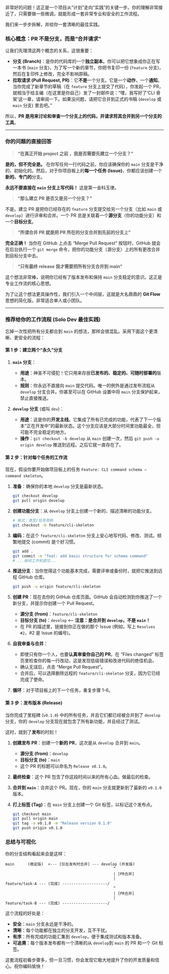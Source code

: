 非常好的问题！这正是一个项目从“计划”走向“实践”的关键一步。你的理解非常接近了，只需要做一些微调，就能形成一套非常专业和安全的工作流程。

我们来一步步拆解，并给你一套清晰的最佳实践。

### 核心概念：PR 不是分支，而是“合并请求”

让我们先理清这两个概念的关系，这很重要：

*   **分支 (Branch)**：是你的代码库的一个**独立副本**。你可以把它想象成你正在写一本书 (`main` 分支)，为了写一个新的章节，你把书复印一份 (`feature` 分支)，然后在复印件上修改，完全不影响原稿。
*   **拉取请求 (Pull Request, PR)**：它**不是**一个分支。它是一个**动作**，一个**通知**。当你完成了新章节的草稿（在 `feature` 分支上提交了代码），你发起一个 PR，就相当于给主编（在这里是你自己）发了一封邮件说：“嘿，我写好了‘CLI 骨架’这一章，请审阅一下。如果没问题，请把它合并到正式的书稿 (`develop` 或 `main` 分支) 里去吧。”

所以，**PR 是用来讨论和审查一个分支上的代码，并请求将其合并到另一个分支的工具**。

---

### 你的问题的直接回答

> **“在真正开始 project 之前 ，我是否需要先建立一个分支？”**

**是的，但不完全是。** 在你写任何一行代码之前，你应该确保你的 `main` 分支是干净的、初始化的。然后，对于你项目板上的**每一个任务 (Issue)**，你都应该创建一个**新的、专门的**分支。

**永远不要直接在 `main` 分支上写代码！** 这是第一金科玉律。

> **“那么建立 PR 是否又是另一个分支？”**

不是。建立 PR 是把你已经存在的 `feature` 分支提交给另一个分支（比如 `main` 或 `develop`）进行评审和合并。一个 PR 总是关联着一个**源分支**（你的功能分支）和一个**目标分支**。

> **“所谓合并 PR 就是把 PR 所在的分支合并到先前的分支上”**

**完全正确！** 当你在 GitHub 上点击 “Merge Pull Request” 按钮时，GitHub 就会在后台执行一个 `git merge` 命令，把你的功能分支（源分支）上的所有更改合并到目标分支中去。

> **“只有最终 release 我才需要把所有分支合并到 main”**

这个想法非常棒，说明你已经有了版本发布和保持 `main` 分支稳定的意识。这正是专业工作流的核心思想。

为了让这个想法更具操作性，我们引入一个中间层，这就是大名鼎鼎的 **Git Flow** 思想的简化版，非常适合单人或小团队。

---

### 推荐给你的工作流程 (Solo Dev 最佳实践)

忘掉一次性把所有分支都合到 `main` 的想法，那样会很混乱。采用下面这个更清晰、更安全的流程：

#### 第 1 步：建立两个“永久”分支

1.  **`main` 分支**：
    *   **用途**：神圣不可侵犯！它只用来存放**已发布的、稳定的、可随时部署的**版本。
    *   **规则**：你永远不直接向 `main` 提交代码。唯一的例外是通过发布流程从 `develop` 分支合并。你甚至可以在 GitHub 设置中将 `main` 分支保护起来，禁止直接推送。

2.  **`develop` 分支** (或叫 `dev`)：
    *   **用途**：这是你的**开发主线**。它集成了所有已完成的功能，代表了下一个版本“正在开发中”的最新状态。这个分支应该是大部分时间里功能最全，但可能不完全稳定的地方。
    *   **操作**：`git checkout -b develop` 从 `main` 创建一次，然后 `git push -u origin develop` 推送到远程。之后它就一直存在了。

#### 第 2 步：针对每个任务的工作流

现在，假设你要开始做项目板上的任务 `Feature: CLI command schema – command skeleton`。

1.  **准备**：确保你的本地 `develop` 分支是最新状态。
    ```bash
    git checkout develop
    git pull origin develop
    ```

2.  **创建功能分支**：从 `develop` 分支上创建一个新的、描述清晰的功能分支。
    ```bash
    # 格式：类型/任务简称
    git checkout -b feature/cli-skeleton
    ```

3.  **编码**：在这个 `feature/cli-skeleton` 分支上安心地写代码、修改、测试。频繁地提交 (commit) 是个好习惯。
    ```bash
    git add .
    git commit -m "feat: add basic structure for schema command"
    # ...继续工作和提交...
    ```

4.  **推送分支**：当你觉得这个功能基本完成，需要评审或备份时，就把它推送到远程 GitHub 仓库。
    ```bash
    git push -u origin feature/cli-skeleton
    ```

5.  **创建 PR**：现在去你的 GitHub 仓库页面。GitHub 会自动检测到你推送了一个新分支，并提示你创建一个 Pull Request。
    *   **源分支 (from)**：`feature/cli-skeleton`
    *   **目标分支 (to)**：`develop`  <-- **注意：是合并到 `develop`，不是 `main`！**
    *   在 PR 的描述里，链接到你正在做的那个 Issue (例如，写上 `Resolves #2`，#2 是 Issue 的编号)。

6.  **自我审查与合并**：
    *   即使只有你一个人，也要**认真审查你自己的 PR**。在 “Files changed” 标签页里检查你的每一行改动，这是发现低级错误和改进代码的绝佳机会。
    *   确认无误后，点击 “Merge Pull Request”。
    *   合并后，可以选择删除远程的 `feature/cli-skeleton` 分支，因为它已经完成了使命。

7.  **循环**：对于项目板上的下一个任务，重复步骤 1-6。

#### 第 3 步：发布版本 (Release)

当你完成了里程碑 (`v0.1.0`) 中的所有任务，并且它们都已经被合并到了 `develop` 分支，你的 `develop` 分支现在就包含了所有新功能，并且经过了测试。

这时，就到了**发布**的时刻！

1.  **创建发布 PR**：创建一个**新的 PR**，这次是从 `develop` 合并到 `main`。
    *   **源分支 (from)**：`develop`
    *   **目标分支 (to)**：`main`
    *   这个 PR 的标题可以命名为 `Release v0.1.0`。

2.  **最终检查**：这个 PR 包含了你这段时间以来的所有心血。做最后的检查。

3.  **合并到 `main`**：合并这个 PR。现在，你的 `main` 分支就更新到了最新的 `v0.1.0` 版本。

4.  **打上标签 (Tag)**：在 `main` 分支上创建一个 Git 标签，以标记这个发布点。
    ```bash
    git checkout main
    git pull origin main
    git tag -a v0.1.0 -m "Release version 0.1.0"
    git push origin v0.1.0
    ```

### 总结与可视化

你的分支结构看起来会是这样：

```
main      (稳定版)  <--- [仅在发布时合并] --- develop (开发版)
                                                ^
                                                | [PR合并]
                                                |
feature/task-A --- (完成) --------------------/
                                                ^
                                                | [PR合并]
                                                |
feature/task-B --- (完成) --------------------/
```

这个流程的好处是：
*   **安全**：`main` 分支永远是干净的。
*   **清晰**：每个功能都在独立的分支开发，互不干扰。
*   **有序**：所有完成的功能汇集到 `develop`，便于集成测试和版本准备。
*   **可追溯**：每个版本发布都有一个清晰的从 `develop`到 `main` 的 PR 和一个 Git 标签。

这套流程初看步骤多，但一旦习惯，你会发现它极大地提升了你的开发质量和信心。祝你编码愉快！
